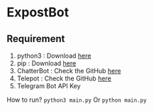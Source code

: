 # ExpostBot

## **Requirement**
1. python3      : Download [here](https://www.python.org/downloads/ "Python")
2. pip          : Download [here](https://pypi.python.org/pypi/pip "Pip : Python Package")
3. ChatterBot   : Check the GitHub [here](https://github.com/gunthercox/ChatterBot "ChatterBot")
4. Telepot      : Check the GitHub [here](https://github.com/nickoala/telepot "Telepot")
5. Telegram Bot API Key

How to run?
    ```
    python3 main.py
    ```
    Or
    ```
    python main.py
    ```